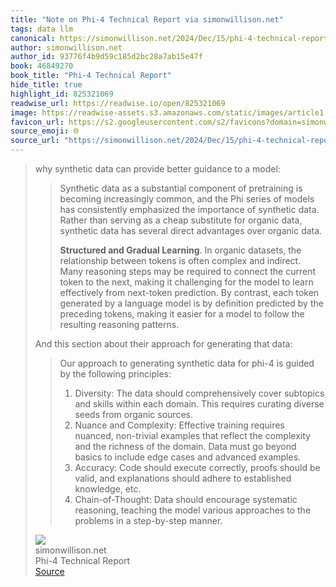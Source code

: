 ```yaml
---
title: "Note on Phi-4 Technical Report via simonwillison.net"
tags: data llm
canonical: https://simonwillison.net/2024/Dec/15/phi-4-technical-report/
author: simonwillison.net
author_id: 93776f4b9d59c185d2bc28a7ab15e47f
book: 46849270
book_title: "Phi-4 Technical Report"
hide_title: true
highlight_id: 825321069
readwise_url: https://readwise.io/open/825321069
image: https://readwise-assets.s3.amazonaws.com/static/images/article1.be68295a7e40.png
favicon_url: https://s2.googleusercontent.com/s2/favicons?domain=simonwillison.net
source_emoji: 🌐
source_url: "https://simonwillison.net/2024/Dec/15/phi-4-technical-report/#:~:text=why%20synthetic%20data,a%20step-by-step%20manner."
---
```


> why synthetic data can provide better guidance to a model:
> 
> > Synthetic data as a substantial component of pretraining is becoming increasingly common, and the Phi series of models has consistently emphasized the importance of synthetic data. Rather than serving as a cheap substitute for organic data, synthetic data has several direct advantages over organic data.
> > 
> > **Structured and Gradual Learning**. In organic datasets, the relationship between tokens is often complex and indirect. Many reasoning steps may be required to connect the current token to the next, making it challenging for the model to learn effectively from next-token prediction. By contrast, each token generated by a language model is by definition predicted by the preceding tokens, making it easier for a model to follow the resulting reasoning patterns.
> 
> And this section about their approach for generating that data:
> 
> > Our approach to generating synthetic data for phi-4 is guided by the following principles:
> > 
> > 1.  Diversity: The data should comprehensively cover subtopics and skills within each domain. This requires curating diverse seeds from organic sources.
> > 2.  Nuance and Complexity: Effective training requires nuanced, non-trivial examples that reflect the complexity and the richness of the domain. Data must go beyond basics to include edge cases and advanced examples.
> > 3.  Accuracy: Code should execute correctly, proofs should be valid, and explanations should adhere to established knowledge, etc.
> > 4.  Chain-of-Thought: Data should encourage systematic reasoning, teaching the model various approaches to the problems in a step-by-step manner.
> <div class="quoteback-footer"><div class="quoteback-avatar"><img class="mini-favicon" src="https://s2.googleusercontent.com/s2/favicons?domain=simonwillison.net"></div><div class="quoteback-metadata"><div class="metadata-inner"><span style="display:none">FROM:</span><div aria-label="simonwillison.net" class="quoteback-author"> simonwillison.net</div><div aria-label="Phi-4 Technical Report" class="quoteback-title"> Phi-4 Technical Report</div></div></div><div class="quoteback-backlink"><a target="_blank" aria-label="go to the full text of this quotation" rel="noopener" href="https://simonwillison.net/2024/Dec/15/phi-4-technical-report/#:~:text=why%20synthetic%20data,a%20step-by-step%20manner." class="quoteback-arrow"> Source</a></div></div>